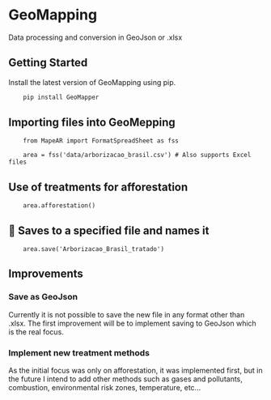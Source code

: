 # GeoMapping

Data processing and conversion in GeoJson or .xlsx

## Getting Started

Install the latest version of GeoMapping using pip.

```bash
    pip install GeoMapper
```
    
## Importing files into GeoMepping

```code
    from MapeAR import FormatSpreadSheet as fss

    area = fss('data/arborizacao_brasil.csv') # Also supports Excel files
```

## Use of treatments for afforestation

```code
    area.afforestation() 
```

## 💾 Saves to a specified file and names it 

```code
    area.save('Arborizacao_Brasil_tratado')
```

## Improvements

### Save as GeoJson

Currently it is not possible to save the new file in any format other than .xlsx. The first improvement will be to implement saving to GeoJson which is the real focus.


### Implement new treatment methods

As the initial focus was only on afforestation, it was implemented first, but in the future I intend to add other methods such as gases and pollutants, combustion, environmental risk zones, temperature, etc...